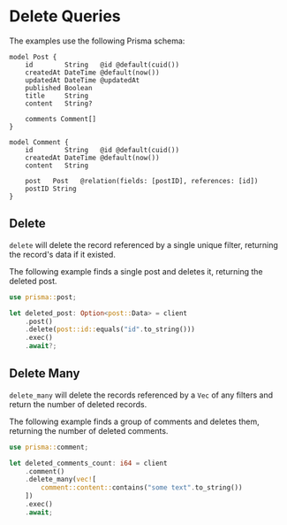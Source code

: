 # Delete Queries

The examples use the following Prisma schema:

```prisma
model Post {
    id        String   @id @default(cuid())
    createdAt DateTime @default(now())
    updatedAt DateTime @updatedAt
    published Boolean
    title     String
    content   String?

    comments Comment[]
}

model Comment {
    id        String   @id @default(cuid())
    createdAt DateTime @default(now())
    content   String

    post   Post   @relation(fields: [postID], references: [id])
    postID String
}
```

## Delete

`delete` will delete the record referenced by a single unique filter,
returning the record's data if it existed.

The following example finds a single post and deletes it, returning the deleted post.

```rust
use prisma::post;

let deleted_post: Option<post::Data> = client
    .post()
    .delete(post::id::equals("id".to_string()))
    .exec()
    .await?;
```

## Delete Many

`delete_many` will delete the records referenced by a `Vec` of any filters and return the number of deleted records.

The following example finds a group of comments and deletes them, returning the number of deleted comments.

```rust
use prisma::comment;

let deleted_comments_count: i64 = client
    .comment()
    .delete_many(vec![
        comment::content::contains("some text".to_string())
    ])
    .exec()
    .await;
```
